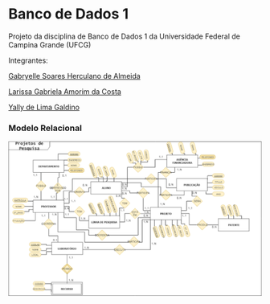 <h1>Banco de Dados 1</h1>


Projeto da disciplina de Banco de Dados 1 da Universidade Federal de Campina Grande (UFCG)


Integrantes: 

<a href="https://github.com/gabsoares11">Gabryelle Soares Herculano de Almeida</a>

<a href="https://github.com/larissaamorim">Larissa Gabriela Amorim da Costa</a>

<a href="https://github.com/yallydlgaldino">Yally de Lima Galdino</a>


<h3>Modelo Relacional</h3>
<a href="https://github.com/gabsoares11/DBProject/blob/master/modelo_relacional.png"><img src="modelo_relacional.png"/></a>